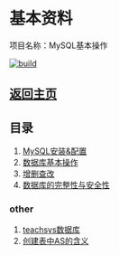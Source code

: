 # 基本资料

项目名称：MySQL基本操作

[![build](https://github.com/Anduin2017/HowToCook/actions/workflows/build.yml/badge.svg)](https://github.com/ShuHang2/ShuHang2.github.io)

## [返回主页](../README.md)

## 目录

1. [MySQL安装&配置](1.%20MySQL安装&配置.md)
2. [数据库基本操作](2.%20数据库基本操作.md)
3. [增删查改](3.%20增删查改.md)
4. [数据库的完整性与安全性](4.%20数据库的完整性与安全性.md)

### other
1. [teachsys数据库](other/teachsys.md)
2. [创建表中AS的含义](other/创建表中AS的含义.md)
